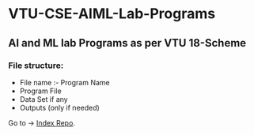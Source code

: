 # VTU-CSE-AIML-Lab-Programs 

## AI and ML lab Programs as per VTU 18-Scheme 

### File structure:
- File name :- Program Name
- Program File
- Data Set if any
- Outputs (only if needed)








Go to -> [Index Repo](https://github.com/SANJAY-NT/VTU-Resources).
